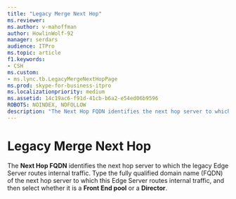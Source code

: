 ```yaml
---
title: "Legacy Merge Next Hop"
ms.reviewer: 
ms.author: v-mahoffman
author: HowlinWolf-92
manager: serdars
audience: ITPro
ms.topic: article
f1.keywords:
- CSH
ms.custom:
- ms.lync.tb.LegacyMergeNextHopPage
ms.prod: skype-for-business-itpro
ms.localizationpriority: medium
ms.assetid: 14c19ac6-f91d-41cb-b6a2-e54ed06b9596
ROBOTS: NOINDEX, NOFOLLOW
description: "The Next Hop FQDN identifies the next hop server to which the legacy Edge Server routes internal traffic. Type the fully qualified domain name (FQDN) of the next hop server to which this Edge Server routes internal traffic, and then select whether it is a Front End pool or a Director."
---
```


# Legacy Merge Next Hop
 
The **Next Hop FQDN** identifies the next hop server to which the legacy Edge Server routes internal traffic. Type the fully qualified domain name (FQDN) of the next hop server to which this Edge Server routes internal traffic, and then select whether it is a **Front End pool** or a **Director**. 
  

